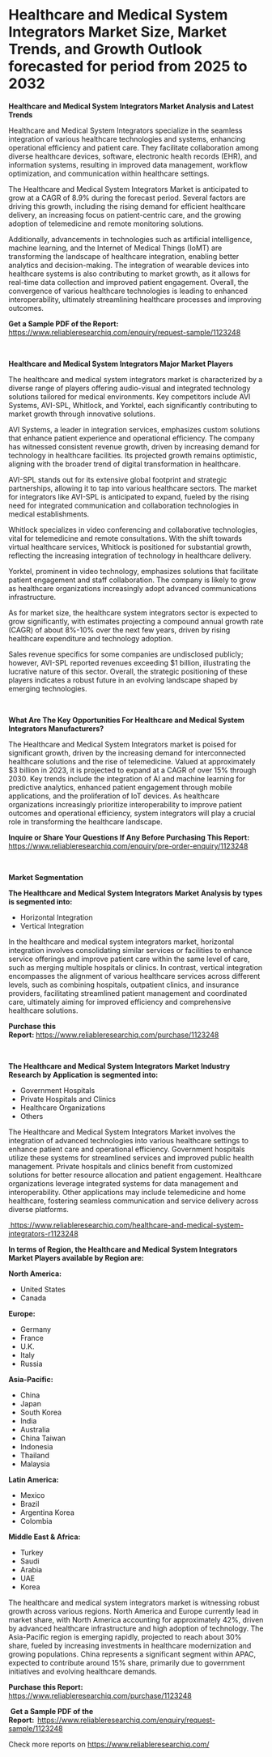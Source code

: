 <p><h1>Healthcare and Medical System Integrators Market Size, Market Trends, and Growth Outlook forecasted for period from 2025 to 2032</h1></p><p><strong>Healthcare and Medical System Integrators Market Analysis and Latest Trends</strong></p>
<p><p>Healthcare and Medical System Integrators specialize in the seamless integration of various healthcare technologies and systems, enhancing operational efficiency and patient care. They facilitate collaboration among diverse healthcare devices, software, electronic health records (EHR), and information systems, resulting in improved data management, workflow optimization, and communication within healthcare settings.</p><p>The Healthcare and Medical System Integrators Market is anticipated to grow at a CAGR of 8.9% during the forecast period. Several factors are driving this growth, including the rising demand for efficient healthcare delivery, an increasing focus on patient-centric care, and the growing adoption of telemedicine and remote monitoring solutions. </p><p>Additionally, advancements in technologies such as artificial intelligence, machine learning, and the Internet of Medical Things (IoMT) are transforming the landscape of healthcare integration, enabling better analytics and decision-making. The integration of wearable devices into healthcare systems is also contributing to market growth, as it allows for real-time data collection and improved patient engagement. Overall, the convergence of various healthcare technologies is leading to enhanced interoperability, ultimately streamlining healthcare processes and improving outcomes.</p></p>
<p><strong>Get a Sample PDF of the Report:&nbsp;</strong> <a href="https://www.reliableresearchiq.com/enquiry/request-sample/1123248?utm_campaign=2299&utm_medium=2&utm_source=Github&utm_content=ia&utm_term=09032025&utm_id=healthcare-and-medical-system-integrators">https://www.reliableresearchiq.com/enquiry/request-sample/1123248</a></p>
<p>&nbsp;</p>
<p><strong>Healthcare and Medical System Integrators Major Market Players</strong></p>
<p><p>The healthcare and medical system integrators market is characterized by a diverse range of players offering audio-visual and integrated technology solutions tailored for medical environments. Key competitors include AVI Systems, AVI-SPL, Whitlock, and Yorktel, each significantly contributing to market growth through innovative solutions.</p><p>AVI Systems, a leader in integration services, emphasizes custom solutions that enhance patient experience and operational efficiency. The company has witnessed consistent revenue growth, driven by increasing demand for technology in healthcare facilities. Its projected growth remains optimistic, aligning with the broader trend of digital transformation in healthcare.</p><p>AVI-SPL stands out for its extensive global footprint and strategic partnerships, allowing it to tap into various healthcare sectors. The market for integrators like AVI-SPL is anticipated to expand, fueled by the rising need for integrated communication and collaboration technologies in medical establishments.</p><p>Whitlock specializes in video conferencing and collaborative technologies, vital for telemedicine and remote consultations. With the shift towards virtual healthcare services, Whitlock is positioned for substantial growth, reflecting the increasing integration of technology in healthcare delivery.</p><p>Yorktel, prominent in video technology, emphasizes solutions that facilitate patient engagement and staff collaboration. The company is likely to grow as healthcare organizations increasingly adopt advanced communications infrastructure.</p><p>As for market size, the healthcare system integrators sector is expected to grow significantly, with estimates projecting a compound annual growth rate (CAGR) of about 8%-10% over the next few years, driven by rising healthcare expenditure and technology adoption. </p><p>Sales revenue specifics for some companies are undisclosed publicly; however, AVI-SPL reported revenues exceeding $1 billion, illustrating the lucrative nature of this sector. Overall, the strategic positioning of these players indicates a robust future in an evolving landscape shaped by emerging technologies.</p></p>
<p>&nbsp;</p>
<p><strong>What Are The Key Opportunities For Healthcare and Medical System Integrators Manufacturers?</strong></p>
<p><p>The Healthcare and Medical System Integrators market is poised for significant growth, driven by the increasing demand for interconnected healthcare solutions and the rise of telemedicine. Valued at approximately $3 billion in 2023, it is projected to expand at a CAGR of over 15% through 2030. Key trends include the integration of AI and machine learning for predictive analytics, enhanced patient engagement through mobile applications, and the proliferation of IoT devices. As healthcare organizations increasingly prioritize interoperability to improve patient outcomes and operational efficiency, system integrators will play a crucial role in transforming the healthcare landscape.</p></p>
<p><strong>Inquire or Share Your Questions If Any Before Purchasing This Report:</strong> <a href="https://www.reliableresearchiq.com/enquiry/pre-order-enquiry/1123248?utm_campaign=2299&utm_medium=2&utm_source=Github&utm_content=ia&utm_term=09032025&utm_id=healthcare-and-medical-system-integrators">https://www.reliableresearchiq.com/enquiry/pre-order-enquiry/1123248</a></p>
<p>&nbsp;</p>
<p><strong>Market Segmentation</strong></p>
<p><strong>The Healthcare and Medical System Integrators Market Analysis by types is segmented into:</strong></p>
<p><ul><li>Horizontal Integration</li><li>Vertical Integration</li></ul></p>
<p><p>In the healthcare and medical system integrators market, horizontal integration involves consolidating similar services or facilities to enhance service offerings and improve patient care within the same level of care, such as merging multiple hospitals or clinics. In contrast, vertical integration encompasses the alignment of various healthcare services across different levels, such as combining hospitals, outpatient clinics, and insurance providers, facilitating streamlined patient management and coordinated care, ultimately aiming for improved efficiency and comprehensive healthcare solutions.</p></p>
<p><strong>Purchase this Report:&nbsp;</strong><a href="https://www.reliableresearchiq.com/purchase/1123248?utm_campaign=2299&utm_medium=2&utm_source=Github&utm_content=ia&utm_term=09032025&utm_id=healthcare-and-medical-system-integrators">https://www.reliableresearchiq.com/purchase/1123248</a></p>
<p>&nbsp;</p>
<p><strong>The Healthcare and Medical System Integrators Market Industry Research by Application is segmented into:</strong></p>
<p><ul><li>Government Hospitals</li><li>Private Hospitals and Clinics</li><li>Healthcare Organizations</li><li>Others</li></ul></p>
<p><p>The Healthcare and Medical System Integrators Market involves the integration of advanced technologies into various healthcare settings to enhance patient care and operational efficiency. Government hospitals utilize these systems for streamlined services and improved public health management. Private hospitals and clinics benefit from customized solutions for better resource allocation and patient engagement. Healthcare organizations leverage integrated systems for data management and interoperability. Other applications may include telemedicine and home healthcare, fostering seamless communication and service delivery across diverse platforms.</p></p>
<p><a href="https://www.reliableresearchiq.com/healthcare-and-medical-system-integrators-r1123248?utm_campaign=2299&utm_medium=2&utm_source=Github&utm_content=ia&utm_term=09032025&utm_id=healthcare-and-medical-system-integrators">&nbsp;https://www.reliableresearchiq.com/healthcare-and-medical-system-integrators-r1123248</a></p>
<p><strong>In terms of Region, the Healthcare and Medical System Integrators Market Players available by Region are:</strong></p>
<p>
    <p> <strong> North America: </strong>
        <ul>
            <li>United States</li>
            <li>Canada</li>
        </ul>
        </p> 
    <p> <strong> Europe: </strong>
        <ul>
            <li>Germany</li>
            <li>France</li>
            <li>U.K.</li>
            <li>Italy</li>
            <li>Russia</li>
        </ul>
        </p> 
    <p> <strong> Asia-Pacific: </strong>
        <ul>
            <li>China</li>
            <li>Japan</li>
            <li>South Korea</li>
            <li>India</li>
            <li>Australia</li>
            <li>China Taiwan</li>
            <li>Indonesia</li>
            <li>Thailand</li>
            <li>Malaysia</li>
        </ul>
        </p> 
    <p> <strong> Latin America: </strong>
        <ul>
            <li>Mexico</li>
            <li>Brazil</li>
            <li>Argentina Korea</li>
            <li>Colombia</li>
        </ul>
        </p> 
    <p> <strong> Middle East & Africa: </strong>
        <ul>
            <li>Turkey</li>
            <li>Saudi</li>
            <li>Arabia</li>
            <li>UAE</li>
            <li>Korea</li>
        </ul>
    </p>
    </p>
<p><p>The healthcare and medical system integrators market is witnessing robust growth across various regions. North America and Europe currently lead in market share, with North America accounting for approximately 42%, driven by advanced healthcare infrastructure and high adoption of technology. The Asia-Pacific region is emerging rapidly, projected to reach about 30% share, fueled by increasing investments in healthcare modernization and growing populations. China represents a significant segment within APAC, expected to contribute around 15% share, primarily due to government initiatives and evolving healthcare demands.</p></p>
<p><strong>Purchase this Report: </strong><a href="https://www.reliableresearchiq.com/purchase/1123248?utm_campaign=2299&utm_medium=2&utm_source=Github&utm_content=ia&utm_term=09032025&utm_id=healthcare-and-medical-system-integrators">https://www.reliableresearchiq.com/purchase/1123248</a></p>
<p>&nbsp;<strong>Get a Sample PDF of the Report:&nbsp;&nbsp;</strong><a href="https://www.reliableresearchiq.com/enquiry/request-sample/1123248?utm_campaign=2299&utm_medium=2&utm_source=Github&utm_content=ia&utm_term=09032025&utm_id=healthcare-and-medical-system-integrators">https://www.reliableresearchiq.com/enquiry/request-sample/1123248</a></p>
<p><strong></strong></p>
<p>Check more reports on <a href="https://www.reliableresearchiq.com/?utm_campaign=2299&utm_medium=2&utm_source=Github&utm_content=ia&utm_term=09032025&utm_id=healthcare-and-medical-system-integrators">https://www.reliableresearchiq.com/</a></p>